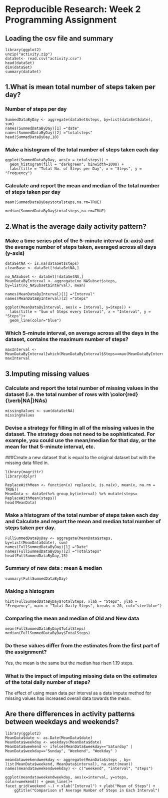 # Reproducible Research: Week 2 Programming Assignment

## Loading the csv file and summary

```{r}
library(ggplot2)
unzip("activity.zip")
dataSet<- read.csv("activity.csv")
head(dataSet)
dim(dataSet)
summary(dataSet)
```

## 1.What is mean total number of steps taken per day?

### Number of steps per day

```{r}
SummedDataByDay <- aggregate(dataSet$steps, by=list(dataSet$date), sum)
names(SummedDataByDay)[1] ="date"
names(SummedDataByDay)[2] ="totalsteps"
head(SummedDataByDay,10)
```

### Make a histogram of the total number of steps taken each day

```{r}
ggplot(SummedDataByDay, aes(x = totalsteps)) +
  geom_histogram(fill = "darkgreen", binwidth=1000) +
  labs(title = "Total No. of Steps per Day", x = "Steps", y = "Frequency")
```

### Calculate and report the mean and median of the total number of steps taken per day

```{r}
mean(SummedDataByDay$totalsteps,na.rm=TRUE)
```

```{r}
median(SummedDataByDay$totalsteps,na.rm=TRUE)
```

## 2.What is the average daily activity pattern?

### Make a time series plot of the 5-minute interval (x-axis) and the average number of steps taken, averaged across all days (y-axis)

```{r}
dataSetNA <- is.na(dataSet$steps)
cleanBase <- dataSet[!dataSetNA,]

no_NASubset <- dataSet[!dataSetNA,]
MeanDataByInterval <- aggregate(no_NASubset$steps, by=list(no_NASubset$interval), mean)

names(MeanDataByInterval)[1] ="Interval"
names(MeanDataByInterval)[2] ="Steps"

ggplot(MeanDataByInterval, aes(x = Interval, y=Steps)) +
  labs(title = "Sum of Steps every Interval", x = "Interval", y = "Steps")+
  geom_line(color="blue") 
```

### Which 5-minute interval, on average across all the days in the dataset, contains the maximum number of steps?

```{r}
maxInterval <- MeanDataByInterval[which(MeanDataByInterval$Steps==max(MeanDataByInterval$Steps)),]
maxInterval
```

## 3.Imputing missing values

### Calculate and report the total number of missing values in the dataset (i.e. the total number of rows with \color{red}{\verb|NA|}NAs)

```{r}
missingValues <- sum(dataSetNA)
missingValues
```

### Devise a strategy for filling in all of the missing values in the dataset. The strategy does not need to be sophisticated. For example, you could use the mean/median for that day, or the mean for that 5-minute interval, etc.
###Create a new dataset that is equal to the original dataset but with the missing data filled in.

```{r}
library(magrittr)
library(dplyr)

ReplaceWithMean <- function(x) replace(x, is.na(x), mean(x, na.rm = TRUE))
MeanData <- dataSet%>% group_by(interval) %>% mutate(steps= ReplaceWithMean(steps))
head(MeanData)
```

### Make a histogram of the total number of steps taken each day and Calculate and report the mean and median total number of steps taken per day. 

```{r}
FullSummedDataByDay <- aggregate(MeanData$steps, by=list(MeanData$date), sum)
names(FullSummedDataByDay)[1] ="Date"
names(FullSummedDataByDay)[2] ="TotalSteps"
head(FullSummedDataByDay,15)
```

### Summary of new data : mean & median

```{r}
summary(FullSummedDataByDay)
```

### Making a histogram

```{r}
hist(FullSummedDataByDay$TotalSteps, xlab = "Steps", ylab = "Frequency", main = "Total Daily Steps", breaks = 20, col="steelblue")
```

### Comparing the mean and median of Old and New data

```{r}
mean(FullSummedDataByDay$TotalSteps)
median(FullSummedDataByDay$TotalSteps)
```

### Do these values differ from the estimates from the first part of the assignment?
Yes, the mean is the same but the median has risen 1.19 steps.

### What is the impact of imputing missing data on the estimates of the total daily number of steps?
The effect of using mean data per interval as a data impute method for missing values has increased overall data towards the mean.

## Are there differences in activity patterns between weekdays and weekends?

```{r}
library(ggplot2)
MeanData$date <- as.Date(MeanData$date)
MeanData$weekday <- weekdays(MeanData$date)
MeanData$weekend <- ifelse(MeanData$weekday=="Saturday" | MeanData$weekday=="Sunday", "Weekend", "Weekday" )

meandataweekendweekday <- aggregate(MeanData$steps , by= list(MeanData$weekend, MeanData$interval), na.omit(mean))
names(meandataweekendweekday) <- c("weekend", "interval", "steps")

ggplot(meandataweekendweekday, aes(x=interval, y=steps, color=weekend)) + geom_line()+
facet_grid(weekend ~.) + xlab("Interval") + ylab("Mean of Steps") +
    ggtitle("Comparison of Average Number of Steps in Each Interval")
```